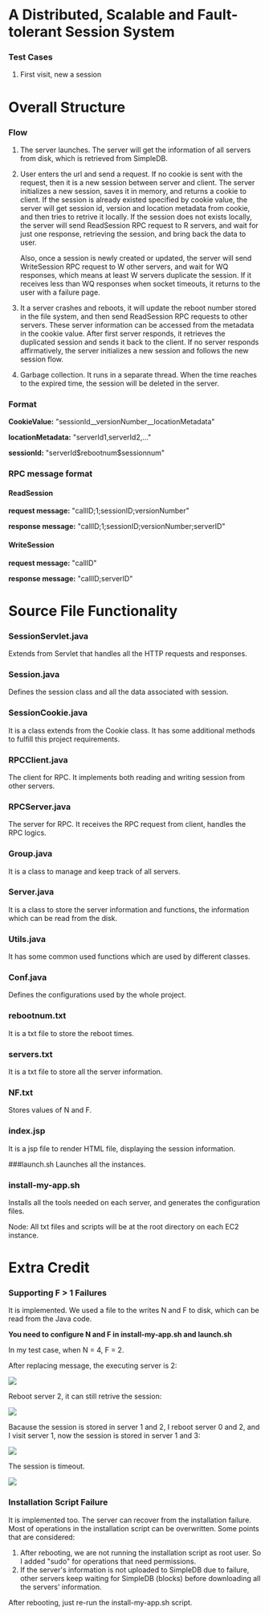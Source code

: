 # A Distributed, Scalable and Fault-tolerant Session System

### Test Cases
1. First visit, new a session

# Overall Structure

### Flow

1. The server launches. The server will get the information of all servers from disk, which is retrieved from SimpleDB.
2. User enters the url and send a request. If no cookie is sent with the request, then it is a new session between server and client. The server initializes a new session, saves it in memory, and returns a cookie to client. If the session is already existed specified by cookie value, the server will get session id, version and location metadata from cookie, and then 
tries to retrive it locally. If the session does not exists locally, the server will send ReadSession RPC request to R servers, and wait for just one response, retrieving the session, and bring back the data to user.

	Also, once a session is newly created or updated, the server will send WriteSession RPC request to W other servers, and wait for WQ responses, which means at least W servers duplicate the session. If it receives less than WQ responses when socket timeouts, it returns to the user with a failure page.

3. It a server crashes and reboots, it will update the reboot number stored in the file system, and then send ReadSession RPC requests to other servers. These server information can be accessed from the metadata in the cookie value. After first server responds, it retrieves the duplicated session and sends it back to the client. If no server responds affirmatively, the server initializes a new session and follows the new session flow.
4. Garbage collection. It runs in a separate thread. When the time reaches to the expired time, the session will be deleted in the server.

### Format
**CookieValue:** "sessionId\_\_versionNumber\_\_locationMetadata"

**locationMetadata:** "serverId1,serverId2,..."

**sessionId:** "serverId\$rebootnum\$sessionnum"

### RPC message format
#### ReadSession 
**request message:** "callID;1;sessionID;versionNumber"

**response message:** "callID;1;sessionID;versionNumber;serverID"

#### WriteSession
**request message:** "callID"

**response message:** "callID;serverID"



# Source File Functionality

### SessionServlet.java
Extends from Servlet that handles all the HTTP requests and responses.

### Session.java
Defines the session class and all the data associated with session.

### SessionCookie.java 
It is a class extends from the Cookie class. It has some additional methods to fulfill this project requirements.

### RPCClient.java
The client for RPC. It implements both reading and writing session from other servers.

### RPCServer.java
The server for RPC. It receives the RPC request from client, handles the RPC logics.

### Group.java 
It is a class to manage and keep track of all servers.

### Server.java 
It is a class to store the server information and functions, the information which can be read from the disk.

### Utils.java 
It has some common used functions which are used by different classes.

### Conf.java 
Defines the configurations used by the whole project.

### rebootnum.txt 
It is a txt file to store the reboot times.

### servers.txt 
It is a txt file to store all the server information.

### NF.txt
Stores values of N and F.

### index.jsp
It is a jsp file to render HTML file, displaying the session information.

###launch.sh
Launches all the instances.

### install-my-app.sh
Installs all the tools needed on each server, and generates the configuration files.

Node: All txt files and scripts will be at the root directory on each EC2 instance.


# Extra Credit

### Supporting F > 1 Failures

It is implemented. We used a file to the writes N and F to disk, which can be read from the Java code.

**You need to configure N and F in install-my-app.sh and launch.sh**

In my test case, when N = 4, F = 2.

After replacing message, the executing server is 2:

<img src="/Users/yhf/Desktop/screenshot1.png">

Reboot server 2, it can still retrive the session:

<img src="/Users/yhf/Desktop/screenshot2.png">

Bacause the session is stored in server 1 and 2, I reboot server 0 and 2, and I visit server 1, now the session is stored in server 1 and 3:

<img src="/Users/yhf/Desktop/screenshot3.png">

The session is timeout.

<img src="/Users/yhf/Desktop/screenshot4.png">

### Installation Script Failure

It is implemented too. The server can recover from the installation failure. Most of operations in the installation script can be overwritten. Some points that are considered:

1. After rebooting, we are not running the installation script as root user. So I added "sudo" for operations that need permissions.
2. If the server's information is not uploaded to SimpleDB due to failure, other servers keep waiting for SimpleDB (blocks) before downloading all the servers' information. 

After rebooting, just re-run the install-my-app.sh script.
